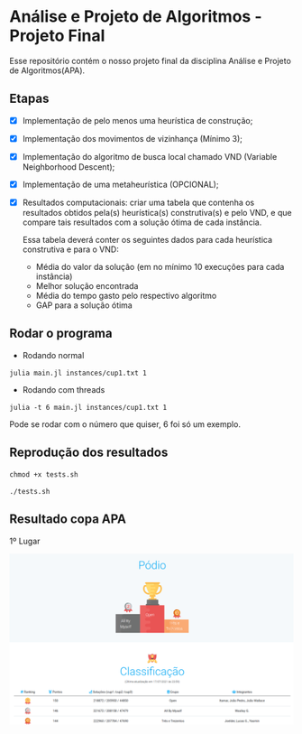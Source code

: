 # Análise e Projeto de Algoritmos - Projeto Final

Esse repositório contém o nosso projeto final da disciplina Análise e Projeto de Algoritmos(APA).

## Etapas

- [x] Implementação de pelo menos uma heurística de construção;
- [x] Implementação dos movimentos de vizinhança (Mínimo 3);
- [X] Implementação do algoritmo de busca local chamado VND (Variable Neighborhood Descent);
- [X] Implementação de uma metaheurística (OPCIONAL);
- [X] Resultados computacionais: criar uma tabela que contenha os resultados obtidos pela(s) heurística(s)
      construtiva(s) e pelo VND, e que compare tais resultados com a solução ótima de cada instância.
      
     Essa tabela deverá conter os seguintes dados para cada heurística construtiva e para o VND:
     
     * Média do valor da solução (em no mínimo 10 execuções para cada instância)
     * Melhor solução encontrada
     * Média do tempo gasto pelo respectivo algoritmo
     * GAP para a solução ótima

## Rodar o programa

* Rodando normal
```shell
julia main.jl instances/cup1.txt 1
```

* Rodando com threads
```shell
julia -t 6 main.jl instances/cup1.txt 1
```

Pode se rodar com o número que quiser, 6 foi só um exemplo.

## Reprodução dos resultados

```shell
chmod +x tests.sh
```

```shell
./tests.sh
```

## Resultado copa APA

1º Lugar

![](results/podium.png)